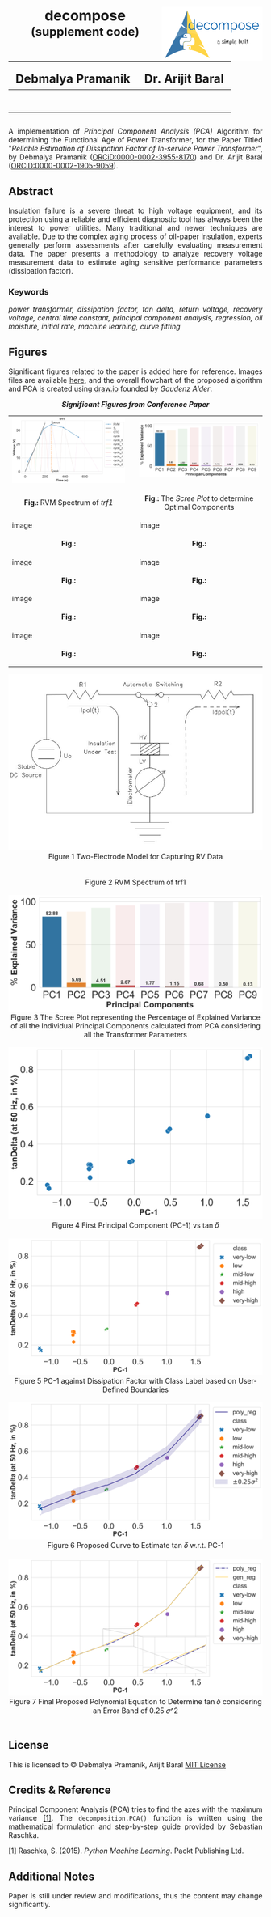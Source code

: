 <h1 align = "center">
  decompose<img src = "./assets/LogoMakr-6pNJd4.png" height = "108" width = "200" align = "right" /><br>
  <sup>(supplement code)</sup><br>
  <table align = "center">
    <!-- using TAB-SPACE = 2 - as long lines present -->
    <thead>
      <tr>
        <th><sub>Debmalya Pramanik</sub></th>
        <th><sub>Dr. Arijit Baral</sub></th>
      </tr>
    </thead>
    <tbody>
      <tr>
        <td>
          <a href = "https://www.linkedin.com/in/dpramanik/"><img height="16" width="16" src="https://unpkg.com/simple-icons@v3/icons/linkedin.svg"/></a>
          <a href = "https://github.com/ZenithClown"><img height="16" width="16" src="https://unpkg.com/simple-icons@v3/icons/github.svg"/></a>
          <a href = "https://gitlab.com/ZenithClown/"><img height="16" width="16" src="https://unpkg.com/simple-icons@v3/icons/gitlab.svg"/></a>
          <a href = "https://www.researchgate.net/profile/Debmalya_Pramanik2"><img height="16" width="16" src="https://unpkg.com/simple-icons@v3/icons/researchgate.svg"/></a>
          <a href = "https://www.kaggle.com/dPramanik/"><img height="16" width="16" src="https://unpkg.com/simple-icons@v3/icons/kaggle.svg"/></a>
          <a href = "https://app.pluralsight.com/profile/Debmalya-Pramanik/"><img height="16" width="16" src="https://unpkg.com/simple-icons@v3/icons/pluralsight.svg"/></a>
          <a href = "https://stackoverflow.com/users/6623589/"><img height="16" width="16" src="https://unpkg.com/simple-icons@v3/icons/stackoverflow.svg"/></a>
          <a href = "https://scholar.google.com/citations?user=GPHPApYAAAAJ&hl=en"><img height="16" width="16" src="https://unpkg.com/simple-icons@v3/icons/googlescholar.svg"/></a>
        </td>
        <td>
          <a href = "https://www.linkedin.com/in/arijit-baral-2a2b4819/"><img height="16" width="16" src="https://unpkg.com/simple-icons@v3/icons/linkedin.svg"/></a>
          <a href = "https://scholar.google.com/citations?user=PYdjFe8AAAAJ&hl=en"><img height="16" width="16" src="https://unpkg.com/simple-icons@v3/icons/googlescholar.svg"/></a>
        </td>
      </tr>
    </tbody>
  </table>
</h1>

<p align = "justify">A implementation of <i>Principal Component Analysis (PCA)</i> Algorithm for determining the Functional Age of Power Transformer, for the Paper Titled "<i>Reliable Estimation of Dissipation Factor of In-service Power Transformer</i>", by Debmalya Pramanik (<a href = "https://orcid.org/0000-0002-3955-8170">ORCiD:0000-0002-3955-8170</a>) and Dr. Arijit Baral (<a href = "https://orcid.org/0000-0002-1905-9059">ORCiD:0000-0002-1905-9059</a>).</p>

## Abstract

<p align = "justify">Insulation failure is a severe threat to high voltage equipment, and its protection using a reliable and efficient diagnostic tool has always been the interest to power utilities. Many traditional and newer techniques are available. Due to the complex aging process of oil-paper insulation, experts generally perform assessments after carefully evaluating measurement data. The paper presents a methodology to analyze recovery voltage measurement data to estimate aging sensitive performance parameters (dissipation factor).</p>

### Keywords

<p align = "justify"><i>power transformer, dissipation factor, tan delta, return voltage, recovery voltage, central time constant, principal component analysis, regression, oil moisture, initial rate, machine learning, curve fitting</i></p>

## Figures

<p align = "justify">Significant figures related to the paper is added here for reference. Images files are available <a href = "./assets/figures/">here</a>, and the overall flowchart of the proposed algorithm and PCA is created using <a href = "https://draw.io/">draw.io</a> founded by <i>Gaudenz Alder</i>.</p>

<div align = "center">

<table>
  <thead>
    <tr colspan = 3><b><i>Significant Figures from Conference Paper</i></b></tr>
  </thead>
  <tbody>
    <tr>
      <td><img src = "./assets/figures/Figure 3 RVM Spectrum of trf1.svg" width = 512/></td>
      <td></td>
      <td><img src = "./assets/figures/Figure 4 The Scree Plot representing the Percentage of Explained Variance of all the Individual Principal Components calculated from PCA considering all the Transformer Parameters.svg" width = 512/></td>
    </tr>
    <tr>
      <td><p align = "center"><b>Fig.:</b> RVM Spectrum of <i>trf1</i></p></td>
      <td></td>
      <td><p align = "center"><b>Fig.:</b> The <i>Scree Plot</i> to determine Optimal Components</p></td>
    </tr>
    <tr>
      <td>image</td>
      <td></td>
      <td>image</td>
    </tr>
    <tr>
      <td><p align = "center"><b>Fig.:</b> </p></td>
      <td></td>
      <td><p align = "center"><b>Fig.:</b> </p></td>
    </tr>
    <tr>
      <td>image</td>
      <td></td>
      <td>image</td>
    </tr>
    <tr>
      <td><p align = "center"><b>Fig.:</b> </p></td>
      <td></td>
      <td><p align = "center"><b>Fig.:</b> </p></td>
    </tr>
    <tr>
      <td>image</td>
      <td></td>
      <td>image</td>
    </tr>
    <tr>
      <td><p align = "center"><b>Fig.:</b> </p></td>
      <td></td>
      <td><p align = "center"><b>Fig.:</b> </p></td>
    </tr>
    <tr>
      <td>image</td>
      <td></td>
      <td>image</td>
    </tr>
    <tr>
      <td><p align = "center"><b>Fig.:</b> </p></td>
      <td></td>
      <td><p align = "center"><b>Fig.:</b> </p></td>
    </tr>
  </tbody>
</table>

</div>

<p align = "center">
  <img src = "./assets/figures/Figure 1 Two-Electrode Model for Capturing RV Data.jpeg" /><br>
  Figure 1 Two-Electrode Model for Capturing RV Data<br><br>
  <!-- <img src = "./assets/figures/Figure 2 Flowchart of RV Measurement using Two-Electrode Model.png" /><br>
  Figure 2 Flowchart of RV Measurement using Two-Electrode Model<br><br> -->
  <br>
  Figure 2 RVM Spectrum of trf1<br><br>
  <img src = "./assets/figures/Figure 4 The Scree Plot representing the Percentage of Explained Variance of all the Individual Principal Components calculated from PCA considering all the Transformer Parameters.svg" /><br>
  Figure 3 The Scree Plot representing the Percentage of Explained Variance of all the Individual Principal Components calculated from PCA considering all the Transformer Parameters<br><br>
  <img src = "./assets/figures/Figure 5 First Principal Component (PC-1) vs tan 𝛿.svg" /><br>
  Figure 4 First Principal Component (PC-1) vs tan 𝛿<br><br>
  <img src = "./assets/figures/Figure 6 PC-1 against Dissipation Factor with Class Label based on User-Defined Boundaries.svg" /><br>
  Figure 5 PC-1 against Dissipation Factor with Class Label based on User-Defined Boundaries<br><br>
  <img src = "./assets/figures/Figure 7 Proposed Curve to Estimate tan 𝛿 w.r.t. PC-1.svg" /><br>
  Figure 6 Proposed Curve to Estimate tan 𝛿 w.r.t. PC-1<br><br>
  <img src = "./assets/figures/Figure 8 Final Proposed Polynomial Equation to Determine tan 𝛿 considering an Error Band of 0.25 𝜎^2.svg" /><br>
  Figure 7 Final Proposed Polynomial Equation to Determine tan 𝛿 considering an Error Band of 0.25 𝜎^2<br><br>
</p>

## License

This is licensed to &copy; Debmalya Pramanik, Arijit Baral [MIT License](LICENSE)

## Credits & Reference

<p align = "justify">Principal Component Analysis (PCA) tries to find the axes with the maximum variance <a href = "https://sebastianraschka.com/Articles/2014_pca_step_by_step.html">[1]</a>. The <code>decomposition.PCA()</code> function is written using the mathematical formulation and step-by-step guide provided by Sebastian Raschka.</p>

[1] Raschka, S. (2015). _Python Machine Learning_. Packt Publishing Ltd.

## Additional Notes

<p align = "justify">Paper is still under review and modifications, thus the content may change significantly.</p>
